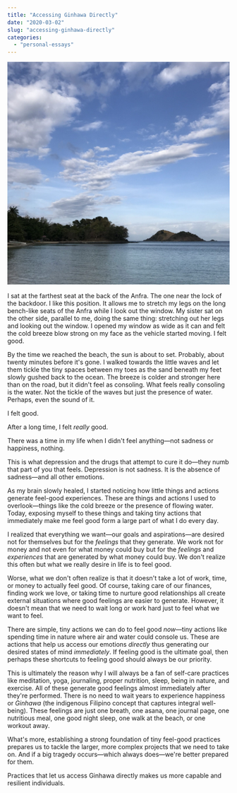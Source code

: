 ```yaml
---
title: "Accessing Ginhawa Directly"
date: "2020-03-02"
slug: "accessing-ginhawa-directly"
categories:
  - "personal-essays"
---
```


![Masamirey Cove](images/Masamirey-Cove.jpg)

I sat at the farthest seat at the back of the Anfra. The one near the lock of the backdoor. I like this position. It allows me to stretch my legs on the long bench-like seats of the Anfra while I look out the window. My sister sat on the other side, parallel to me, doing the same thing: stretching out her legs and looking out the window. I opened my window as wide as it can and felt the cold breeze blow strong on my face as the vehicle started moving. I felt good.

By the time we reached the beach, the sun is about to set. Probably, about twenty minutes before it's gone. I walked towards the little waves and let them tickle the tiny spaces between my toes as the sand beneath my feet slowly gushed back to the ocean. The breeze is colder and stronger here than on the road, but it didn't feel as consoling. What feels really consoling is the water. Not the tickle of the waves but just the presence of water. Perhaps, even the sound of it.

I felt good.

After a long time, I felt _really_ good.

There was a time in my life when I didn't feel anything—not sadness or happiness, nothing.

This is what depression and the drugs that attempt to cure it do—they numb that part of you that feels. Depression is not sadness. It is the absence of sadness—and all other emotions.

As my brain slowly healed, I started noticing how little things and actions generate feel-good experiences. These are things and actions I used to overlook—things like the cold breeze or the presence of flowing water. Today, exposing myself to these things and taking tiny actions that immediately make me feel good form a large part of what I do every day.

I realized that everything we want—our goals and aspirations—are desired not for themselves but for the _feelings_ that they generate. We work not for money and not even for what money could buy but for the _feelings_ and _experiences_ that are generated by what money could buy. We don't realize this often but what we really desire in life is to feel good.

Worse, what we don't often realize is that it doesn't take a lot of work, time, or money to actually feel good. Of course, taking care of our finances, finding work we love, or taking time to nurture good relationships all create external situations where good feelings are easier to generate. However, it doesn't mean that we need to wait long or work hard just to feel what we want to feel.

There are simple, tiny actions we can do to feel good _now_—tiny actions like spending time in nature where air and water could console us. These are actions that help us access our emotions _directly_ thus generating our desired states of mind _immediately_. If feeling good is the ultimate goal, then perhaps these shortcuts to feeling good should always be our priority.

This is ultimately the reason why I will always be a fan of self-care practices like meditation, yoga, journaling, proper nutrition, sleep, being in nature, and exercise. All of these generate good feelings almost immediately after they're performed. There is no need to wait years to experience happiness or _Ginhawa_ (the indigenous Filipino concept that captures integral well-being). These feelings are just one breath, one asana, one journal page, one nutritious meal, one good night sleep, one walk at the beach, or one workout away.

What's more, establishing a strong foundation of tiny feel-good practices prepares us to tackle the larger, more complex projects that we need to take on. And if a big tragedy occurs—which always does—we're better prepared for them.

Practices that let us access Ginhawa directly makes us more capable and resilient individuals.

